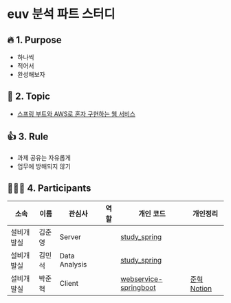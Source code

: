 # euv 분석 파트 스터디

## :fire: 1. Purpose
- 하나씩
- 적어서
- 완성해보자

## :green_book: 2. Topic
- [스프링 부트와 AWS로 혼자 구현하는 웹 서비스](https://github.com/dheldh77/groupstudy_samsung_mechatronics_euv/blob/master/vue_spring_aws/spring.md)

## 👍 3. Rule
- 과제 공유는 자유롭게
- 업무에 방해되지 않기

## 🧑‍🤝‍🧑 4. Participants
|소속|이름|관심사|역할|개인 코드|개인정리|
|------|---|---|---|---|---|
|설비개발실|김준영|Server||[study_spring](https://github.com/jyaquinas/webservice-springboot)||
|설비개발실|김민석|Data Analysis||[study_spring](https://github.com/dheldh77/study_spring)||
|설비개발실|박준혁|Client||[webservice-springboot](https://github.com/toughhyeok/springboot2-webservice)|[준혁 Notion](https://www.notion.so/Study-AWS-d16fda5f48ad43d9a27d9885412c5100)|
